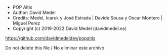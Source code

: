 
* POP Altis
* Author: David Medel
* Credits: Medel, Icaruk y José Estrada | Davide Sousa y Oscar Montero | Miguel Perez
* Copyright (c) 2019-2022 David Medel (davidmedel.es)


https://github.com/davidmedeldev/popaltis

Do not delete this file / No eliminar este archivo
